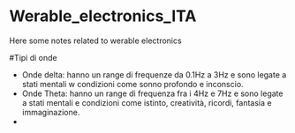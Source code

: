 # Werable_electronics_ITA
Here some notes related to werable electronics

#Tipi di onde

- Onde delta: hanno un range di frequenze da 0.1Hz a 3Hz e sono legate a stati mentali w condizioni come sonno profondo e inconscio.
- Onde Theta: hanno un range di frequenza fra i 4Hz e 7Hz e sono legate a stati mentali e condizioni come istinto, creatività, ricordi, fantasia e immaginazione.
- 
